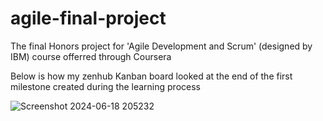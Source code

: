 # agile-final-project
The final Honors project for 'Agile Development and Scrum' (designed by IBM) course offerred through Coursera

Below is how my zenhub Kanban board looked at the end of the first milestone created during the learning process

![Screenshot 2024-06-18 205232](https://github.com/IndikaJayarathna/agile-final-project/assets/62195770/492faab2-f441-4805-b5c8-c91d72d825af)
